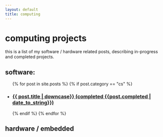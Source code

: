 ```yaml
---
layout: default
title: computing
---
```

# computing projects
this is a list of my software / hardware related posts, describing in-progress and completed projects.


## software:
<ul>
    {% for post in site.posts %}
        {% if post.category == "cs" %}
        <li>
        <h3><a href="{{ post.url }}">{{ post.title | downcase}} (completed {{post.completed | date_to_string}})</a></h3>
        </li>
        {% endif %}
    {% endfor %}
</ul>

## hardware / embedded